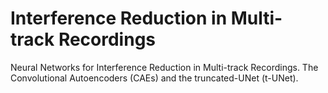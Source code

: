 # Interference Reduction in Multi-track Recordings
Neural Networks for Interference Reduction in Multi-track Recordings. The Convolutional Autoencoders (CAEs) and the truncated-UNet (t-UNet).
